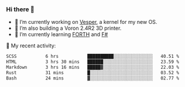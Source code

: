 ### Hi there 👋

<!--
**berkus/berkus** is a ✨ _special_ ✨ repository because its `README.md` (this file) appears on your GitHub profile.

Here are some ideas to get you started:

- 🔭 I’m currently working on ...
- 🌱 I’m currently learning ...
- 👯 I’m looking to collaborate on ...
- 🤔 I’m looking for help with ...
- 💬 Ask me about ...
- 📫 How to reach me: ...
- 😄 Pronouns: ...
- ⚡ Fun fact: ...
-->

- 🔭 I’m currently working on [Vesper](https://github.com/metta-systems/vesper), a kernel for my new OS.
- 🔭 I’m also building a Voron 2.4R2 3D printer.
- 🌱 I’m currently learning [FORTH](http://forth.com/starting-forth/) and [F#](https://fsharpforfunandprofit.com/)

💼 My recent activity:

<!--START_SECTION:waka-->

```txt
SCSS           6 hrs           ██████████░░░░░░░░░░░░░░░   40.51 %
HTML           3 hrs 30 mins   ██████░░░░░░░░░░░░░░░░░░░   23.59 %
Markdown       3 hrs 16 mins   █████▓░░░░░░░░░░░░░░░░░░░   22.03 %
Rust           31 mins         █░░░░░░░░░░░░░░░░░░░░░░░░   03.52 %
Bash           24 mins         ▓░░░░░░░░░░░░░░░░░░░░░░░░   02.77 %
```

<!--END_SECTION:waka-->
